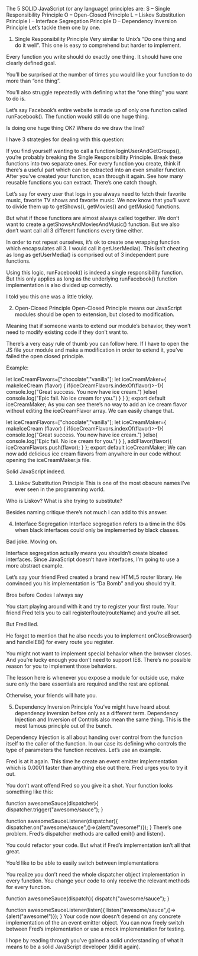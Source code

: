 The 5 SOLID JavaScript (or any language) principles are:
S – Single Responsibility Principle
O – Open-Closed Principle
L – Liskov Substitution Principle
I – Interface Segregation Principle
D – Dependency Inversion Principle
Let’s tackle them one by one.

1. Single Responsibility Principle
Very similar to Unix’s “Do one thing and do it well”. This one is easy to comprehend but harder to implement.

Every function you write should do exactly one thing. It should have one clearly defined goal.

You’ll be surprised at the number of times you would like your function to do more than “one thing”.

You’ll also struggle repeatedly with defining what the “one thing” you want to do is.

Let’s say Facebook’s entire website is made up of only one function called runFacebook(). The function would still do one huge thing.

Is doing one huge thing OK? Where do we draw the line?

I have 3 strategies for dealing with this question:

If you find yourself wanting to call a function loginUserAndGetGroups(), you’re probably breaking the Single Responsibility Principle. Break these functions into two separate ones.
For every function you create, think if there’s a useful part which can be extracted into an even smaller function.
After you’ve created your function, scan through it again. See how many reusable functions you can extract.
There’s one catch though.

Let’s say for every user that logs in you always need to fetch their favorite music, favorite TV shows and favorite music.  We now know that you’ll want to divide them up to getShows(), getMovies() and getMusic() functions.

But what if those functions are almost always called together. We don’t want to create a getShowsAndMoviesAndMusic() function. But we also don’t want call all 3 different functions every time either.

In order to not repeat ourselves, it’s ok to create one wrapping function which encapsulates all 3. I would call it getUserMedia(). This isn’t cheating as long as getUserMedia() is comprised out of 3 independent pure functions.

Using this logic, runFacebook() is indeed a single responsibility function. But this only applies as long as the underlying runFacebook() function implementation is also divided up correctly.

I told you this one was a little tricky.

2. Open-Closed Principle
Open-Closed Principle means our JavaScript modules should be open to extension, but closed to modification.

Meaning that if someone wants to extend our module’s behavior, they won’t need to modify existing code if they don’t want to.

There’s a very easy rule of thumb you can follow here. If I have to open the JS file your module and make a modification in order to extend it, you’ve failed the open closed principle.

Example:

let iceCreamFlavors=["chocolate","vanilla"];
let iceCreamMaker={
 makeIceCream (flavor) {
  if(iceCreamFlavors.indexOf(flavor)>-1){
   console.log("Great success. You now have ice cream.")
  }else{
   console.log("Epic fail. No ice cream for you.")
  }
 }
};
export default iceCreamMaker;
As you can see there’s no way to add an ice cream flavor without editing the iceCreamFlavor array. We can easily change that.

let iceCreamFlavors=["chocolate","vanilla"];
let iceCreamMaker={
 makeIceCream (flavor) {
  if(iceCreamFlavors.indexOf(flavor)>-1){
   console.log("Great success. You now have ice cream.")
  }else{
   console.log("Epic fail. No ice cream for you.")
  }
 },
 addFlavor(flavor){
  iceCreamFlavors.push(flavor);
 }
};
export default iceCreamMaker;
We can now add delicious ice cream flavors from anywhere in our code without opening the iceCreamMaker.js file.

Solid JavaScript indeed.

3. Liskov Substitution Principle
This is one of the most obscure names I’ve ever seen in the programming world.

Who is Liskov? What is she trying to substitute?

Besides naming critique there’s not much I can add to this answer.

4. Interface Segregation
Interface segregation refers to a time in the 60s when black interfaces could only be implemented by black classes.

Bad joke. Moving on.

Interface segregation actually means you shouldn’t create bloated interfaces. Since JavaScript doesn’t have interfaces, I’m going to use a more abstract example.

Let’s say your friend Fred created a brand new HTML5 router library. He convinced you his implementation is “Da Bomb” and you should try it.

Bros before Codes I always say

You start playing around with it and try to register your first route. Your friend Fred tells you to call  registerRoute(routeName) and you’re all set.

But Fred lied.

He forgot to mention that he also needs you to implement onCloseBrowser() and handleIE8() for every route you register.

You might not want to implement special behavior when the browser closes. And you’re lucky enough you don’t need to support IE8. There’s no possible reason for you to implement those behaviors.

The lesson here is whenever you expose a module for outside use, make sure only the bare essentials are required and the rest are optional.

Otherwise, your friends will hate you.

5. Dependency Inversion Principle
You’ve might have heard about dependency inversion before only as a different term. Dependency Injection and Inversion of Controls also mean the same thing. This is the most famous principle out of the bunch.

Dependency Injection is all about handing over control from the function itself to the caller of the function. In our case its defining who controls the type of parameters the function receives. Let’s use an example.

Fred is at it again. This time he create an event emitter implementation which is 0.0001 faster than anything else out there. Fred urges you to try it out.

You don’t want offend Fred so you give it a shot.  Your function looks something like this:

function awesomeSauce(dispatcher){
 dispatcher.trigger("awesome/sauce");
}

function awesomeSauceListener(dispatcher){
 dispatcher.on("awesome/sauce",()=>{alert("awesome!")});
}
There’s one problem. Fred’s dispatcher methods are called emit() and listen().

You could refactor your code. But what if Fred’s implementation isn’t all that great.

You’d like to be able to easily switch between implementations

You realize you don’t need the whole dispatcher object implementation in every function. You change your code to only receive the relevant methods for every function.

function awesomeSauce(dispatch){
 dispatch("awesome/sauce");
}

function awesomeSauceListener(listen){
 listen("awesome/sauce",()=>{alert("awesome!")});
}
Your code now doesn’t depend on any concrete implementation of the an event emitter object. You can now freely switch between Fred’s implementation or use a mock implementation for testing.

I hope by reading through you’ve gained a solid understanding of what it means to be a solid JavaScript developer (did it again).
